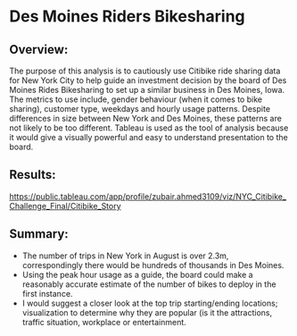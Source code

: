 # Des Moines Riders Bikesharing
## Overview:
  The purpose of this analysis is to cautiously use Citibike ride sharing data for New York City to help guide an investment decision by the board of Des Moines Rides Bikesharing   to set up a similar business in Des Moines, Iowa. The metrics to use include, gender behaviour (when it comes to bike sharing), customer type, weekdays and hourly usage           patterns. Despite differences in size between New York and Des Moines, these patterns are not likely to be too different.
  Tableau is used as the tool of analysis because it would give a visually powerful and easy to understand presentation to the board.
## Results:
  https://public.tableau.com/app/profile/zubair.ahmed3109/viz/NYC_Citibike_Challenge_Final/Citibike_Story

## Summary:
  - The number of trips in New York in August is over 2.3m, correspondingly there would be hundreds of thousands in Des Moines.
  - Using the peak hour usage as a guide, the board could make a reasonably accurate estimate of the number of bikes to deploy in the first instance.
  - I would suggest a closer look at the top trip starting/ending locations; visualization to determine why they are popular (is it the attractions, traffic situation, workplace       or entertainment.  
